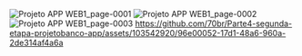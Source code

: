 ![Projeto APP WEB1_page-0001](https://github.com/70br/Parte4-segunda-etapa-projetobanco-app/assets/103542920/2cfe4f34-7b5e-44fc-a507-5a0ff439e949)
![Projeto APP WEB1_page-0002](https://github.com/70br/Parte4-segunda-etapa-projetobanco-app/assets/103542920/ef3813cb-7b16-4f48-8a56-f4a4804f71f8)
![Projeto APP WEB1_page-0003](https://github.com/70br/Parte4-segunda-etapa-projetobanco-app/assets/103542920/adfc57a5-2127-4d47-ab77-5c0b4e3cf2ef)
https://github.com/70br/Parte4-segunda-etapa-projetobanco-app/assets/103542920/96e00052-17d1-48a6-960a-2de314af4a6a






